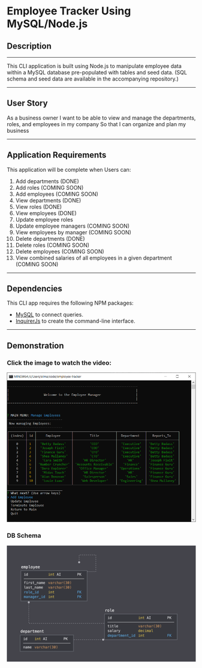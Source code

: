 # Employee Tracker Using MySQL/Node.js

## Description
-------------

This CLI application is built using Node.js to manipulate employee data within a MySQL database pre-populated with tables and seed data. (SQL schema and seed data are available in the accompanying repository.)
 
-------------
## User Story

As a business owner
I want to be able to view and manage the departments, roles, and employees in my company
So that I can organize and plan my business

-------------
## Application Requirements

This application will be complete when Users can:
  1. Add departments (DONE) 
  2. Add roles (COMING SOON)
  3. Add employees (COMING SOON)
  4. View departments (DONE) 
  5. View roles (DONE) 
  6. View employees (DONE) 
  7. Update employee roles 
  8. Update employee managers (COMING SOON)
  9. View employees by manager (COMING SOON)
  10. Delete departments (DONE)
  11. Delete roles (COMING SOON)
  12. Delete employees (COMING SOON)
  13. View combined salaries of all employees in a given department (COMING SOON)

------------
## Dependencies

This CLI app requires the following NPM packages:
* [MySQL](https://www.npmjs.com/package/mysql) to connect queries.
* [InquirerJs](https://www.npmjs.com/package/inquirer/v/0.2.3) to create the command-line interface.
-------------
## Demonstration

### Click the image to watch the video:

<a href="https://youtu.be/JX8vAIFfYdk" target="_blank"><img src="img/pic-EmpTr-video.png" alt="Video Demonstration" width="600"/></a>

### DB Schema
 
<img src="./img/schema.png" alt="Schema page" width = "600"/>